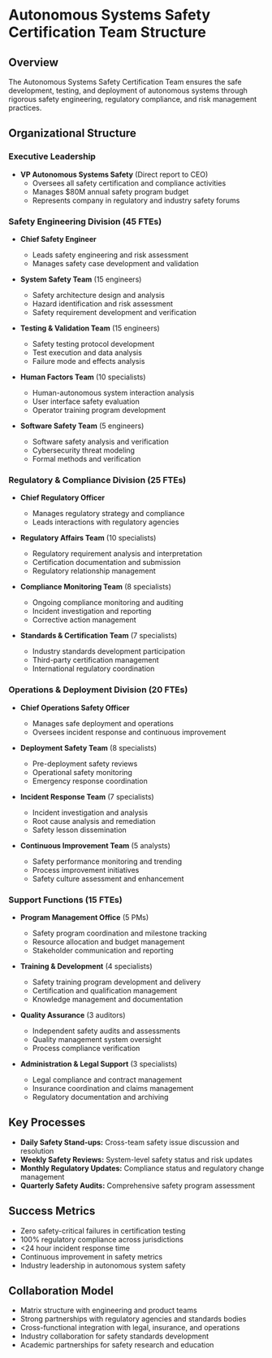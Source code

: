 # Autonomous Systems Safety Certification Team Structure

## Overview
The Autonomous Systems Safety Certification Team ensures the safe development, testing, and deployment of autonomous systems through rigorous safety engineering, regulatory compliance, and risk management practices.

## Organizational Structure

### Executive Leadership
- **VP Autonomous Systems Safety** (Direct report to CEO)
  - Oversees all safety certification and compliance activities
  - Manages $80M annual safety program budget
  - Represents company in regulatory and industry safety forums

### Safety Engineering Division (45 FTEs)
- **Chief Safety Engineer**
  - Leads safety engineering and risk assessment
  - Manages safety case development and validation

- **System Safety Team** (15 engineers)
  - Safety architecture design and analysis
  - Hazard identification and risk assessment
  - Safety requirement development and verification

- **Testing & Validation Team** (15 engineers)
  - Safety testing protocol development
  - Test execution and data analysis
  - Failure mode and effects analysis

- **Human Factors Team** (10 specialists)
  - Human-autonomous system interaction analysis
  - User interface safety evaluation
  - Operator training program development

- **Software Safety Team** (5 engineers)
  - Software safety analysis and verification
  - Cybersecurity threat modeling
  - Formal methods and verification

### Regulatory & Compliance Division (25 FTEs)
- **Chief Regulatory Officer**
  - Manages regulatory strategy and compliance
  - Leads interactions with regulatory agencies

- **Regulatory Affairs Team** (10 specialists)
  - Regulatory requirement analysis and interpretation
  - Certification documentation and submission
  - Regulatory relationship management

- **Compliance Monitoring Team** (8 specialists)
  - Ongoing compliance monitoring and auditing
  - Incident investigation and reporting
  - Corrective action management

- **Standards & Certification Team** (7 specialists)
  - Industry standards development participation
  - Third-party certification management
  - International regulatory coordination

### Operations & Deployment Division (20 FTEs)
- **Chief Operations Safety Officer**
  - Manages safe deployment and operations
  - Oversees incident response and continuous improvement

- **Deployment Safety Team** (8 specialists)
  - Pre-deployment safety reviews
  - Operational safety monitoring
  - Emergency response coordination

- **Incident Response Team** (7 specialists)
  - Incident investigation and analysis
  - Root cause analysis and remediation
  - Safety lesson dissemination

- **Continuous Improvement Team** (5 analysts)
  - Safety performance monitoring and trending
  - Process improvement initiatives
  - Safety culture assessment and enhancement

### Support Functions (15 FTEs)
- **Program Management Office** (5 PMs)
  - Safety program coordination and milestone tracking
  - Resource allocation and budget management
  - Stakeholder communication and reporting

- **Training & Development** (4 specialists)
  - Safety training program development and delivery
  - Certification and qualification management
  - Knowledge management and documentation

- **Quality Assurance** (3 auditors)
  - Independent safety audits and assessments
  - Quality management system oversight
  - Process compliance verification

- **Administration & Legal Support** (3 specialists)
  - Legal compliance and contract management
  - Insurance coordination and claims management
  - Regulatory documentation and archiving

## Key Processes
- **Daily Safety Stand-ups:** Cross-team safety issue discussion and resolution
- **Weekly Safety Reviews:** System-level safety status and risk updates
- **Monthly Regulatory Updates:** Compliance status and regulatory change management
- **Quarterly Safety Audits:** Comprehensive safety program assessment

## Success Metrics
- Zero safety-critical failures in certification testing
- 100% regulatory compliance across jurisdictions
- <24 hour incident response time
- Continuous improvement in safety metrics
- Industry leadership in autonomous system safety

## Collaboration Model
- Matrix structure with engineering and product teams
- Strong partnerships with regulatory agencies and standards bodies
- Cross-functional integration with legal, insurance, and operations
- Industry collaboration for safety standards development
- Academic partnerships for safety research and education
